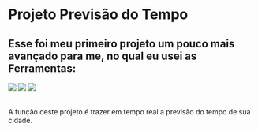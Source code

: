 <h1>Projeto Previsão do Tempo</h1>
<h2>Esse foi meu primeiro projeto um pouco mais avançado para me, no qual eu usei as Ferramentas:</h2>
<img src="https://img.shields.io/badge/HTML5-E34F26?style=for-the-badge&logo=html5&logoColor=white">
<img src="https://img.shields.io/badge/CSS3-1572B6?style=for-the-badge&logo=css3&logoColor=white">
<img src="https://img.shields.io/badge/JavaScript-323330?style=for-the-badge&logo=javascript&logoColor=F7DF1E">
<br>
<br>
<p>A função deste projeto é trazer em tempo real a previsão do tempo de sua cidade.</p>

